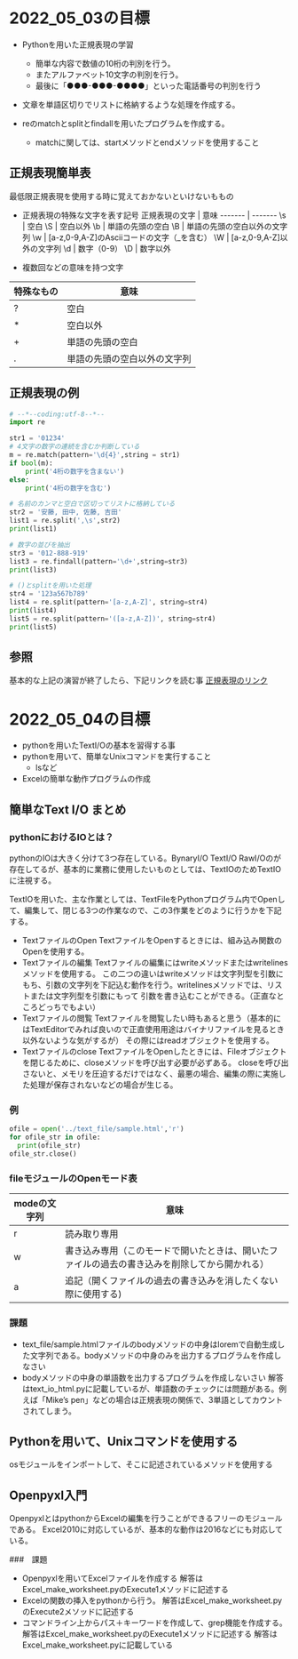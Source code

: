 # 2022_05_03の目標

- Pythonを用いた正規表現の学習
  - 簡単な内容で数値の10桁の判別を行う。
  - またアルファベット10文字の判別を行う。
  - 最後に「●●●-●●●-●●●●」といった電話番号の判別を行う

- 文章を単語区切りでリストに格納するような処理を作成する。
- reのmatchとsplitとfindallを用いたプログラムを作成する。
  - matchに関しては、startメソッドとendメソッドを使用すること

## 正規表現簡単表

最低限正規表現を使用する時に覚えておかないといけないももの

- 正規表現の特殊な文字を表す記号
正規表現の文字 | 意味
------- | -------
\s | 空白
\S | 空白以外
\b | 単語の先頭の空白
\B | 単語の先頭の空白以外の文字列
\w | [a-z,0-9,A-Z]のAsciiコードの文字（_を含む）
\W | [a-z,0-9,A-Z]以外の文字列
\d | 数字（0-9）
\D | 数字以外

- 複数回などの意味を持つ文字

特殊なもの | 意味
------- | -------
? | 空白
\* | 空白以外
+ | 単語の先頭の空白
. | 単語の先頭の空白以外の文字列

## 正規表現の例

```python
# --*--coding:utf-8--*--
import re

str1 = '01234'
# 4文字の数字の連続を含むか判断している
m = re.match(pattern='\d{4}',string = str1)
if bool(m):
    print('4桁の数字を含まない')
else:
    print('4桁の数字を含む')

# 名前のカンマと空白で区切ってリストに格納している
str2 = '安藤, 田中, 佐藤, 吉田'
list1 = re.split(',\s',str2)
print(list1)

# 数字の並びを抽出
str3 = '012-888-919'
list3 = re.findall(pattern='\d+',string=str3)
print(list3)

# ()とsplitを用いた処理
str4 = '123a567b789'
list4 = re.split(pattern='[a-z,A-Z]', string=str4)
print(list4)
list5 = re.split(pattern='([a-z,A-Z])', string=str4)
print(list5)
```

## 参照

基本的な上記の演習が終了したら、下記リンクを読む事
[正規表現のリンク](https://docs.python.org/ja/3/library/re.html)

# 2022_05_04の目標

- pythonを用いたTextI/Oの基本を習得する事
- pythonを用いて、簡単なUnixコマンドを実行すること
  - lsなど
- Excelの簡単な動作プログラムの作成

## 簡単なText I/O まとめ

### pythonにおけるIOとは？

pythonのIOは大きく分けて3つ存在している。BynaryI/O TextI/O RawI/Oのが存在してるが、基本的に業務に使用したいものとしては、TextIOのためTextIOに注視する。

TextIOを用いた、主な作業としては、TextFileをPythonプログラム内でOpenして、編集して、閉じる3つの作業なので、この3作業をどのように行うかを下記する。

- TextファイルのOpen 
  TextファイルをOpenするときには、組み込み関数のOpenを使用する。
- Textファイルの編集
  Textファイルの編集にはwriteメソッドまたはwritelinesメソッドを使用する。
  この二つの違いはwriteメソッドは文字列型を引数にもち、引数の文字列を下記込む動作を行う。writelinesメソッドでは、リストまたは文字列型を引数にもって
  引数を書き込むことができる。（正直なところどっちでもよい）
- Textファイルの閲覧
  Textファイルを閲覧したい時もあると思う（基本的にはTextEditorでみれば良いので正直使用用途はバイナリファイルを見るとき以外ないような気がするが）
  その際にはreadオブジェクトを使用する。
- Textファイルのclose
  TextファイルをOpenしたときには、Fileオブジェクトを閉じるために、closeメソッドを呼び出す必要が必ずある。
  closeを呼び出さないと、メモリを圧迫するだけではなく、最悪の場合、編集の際に実施した処理が保存されないなどの場合が生じる。

### 例
  ```python
  ofile = open('../text_file/sample.html','r')
  for ofile_str in ofile:
    print(ofile_str)
  ofile_str.close()
  ```

### fileモジュールのOpenモード表

modeの文字列 |意味
------- | -------
r | 読み取り専用
w | 書き込み専用（このモードで開いたときは、開いたファイルの過去の書き込みを削除してから開かれる）
a | 追記（開くファイルの過去の書き込みを消したくない際に使用する)

### 課題
- text_file/sample.htmlファイルのbodyメソッドの中身はloremで自動生成した文字列である。bodyメソッドの中身のみを出力するプログラムを作成しなさい
- bodyメソッドの中身の単語数を出力するプログラムを作成しないさい
解答はtext_io_html.pyに記載しているが、単語数のチェックには問題がある。例えば「Mike’s pen」などの場合は正規表現の関係で、3単語としてカウントされてしまう。

## Pythonを用いて、Unixコマンドを使用する

osモジュールをインポートして、そこに記述されているメソッドを使用する

## Openpyxl入門

OpenpyxlとはpythonからExcelの編集を行うことができるフリーのモジュールである。
Excel2010に対応しているが、基本的な動作は2016などにも対応している。

###　課題
- Openpyxlを用いてExcelファイルを作成する
  解答はExcel_make_worksheet.pyのExecute1メソッドに記述する
- Excelの関数の挿入をpythonから行う。
  解答はExcel_make_worksheet.pyのExecute2メソッドに記述する
- コマンドライン上からパス＋キーワードを作成して、grep機能を作成する。
  解答はExcel_make_worksheet.pyのExecute1メソッドに記述する
  解答はExcel_make_worksheet.pyに記載している
